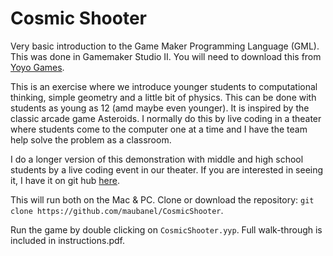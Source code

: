# Cosmic Shooter

Very basic introduction to the Game Maker Programming Language (GML). This was done in Gamemaker Studio II. You will need to download this from [Yoyo Games](https://www.yoyogames.com/get).

This is an exercise where we introduce younger students to computational thinking, simple geometry and a little bit of physics.  This can be done with students as young as 12 (amd maybe even younger).  It is inspired by the classic arcade game Asteroids.  I normally do this by live coding in a theater where students come to the computer one at a time and I have the team help solve the problem as a classroom.

I do a longer version of this demonstration with middle and high school students by a live coding event in our theater. If you are interested in seeing it, I have it on git hub [here](https://github.com/maubanel/cosmic-shooter-extended).

This will run both on the Mac & PC.  Clone or download the repository: `git clone https://github.com/maubanel/CosmicShooter`.

Run the game by double clicking on `CosmicShooter.yyp`. Full walk-through is included in instructions.pdf.